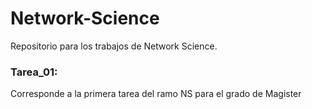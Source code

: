 # Network-Science

Repositorio para los trabajos de Network Science.

### Tarea_01: 
Corresponde a la primera tarea del ramo NS para el grado de Magister
